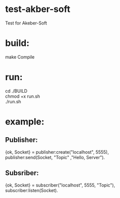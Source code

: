 # test-akber-soft
Test for Akeber-Soft

# build: 
make Compile

# run:
cd ./BUILD \
chmod +x run.sh \
./run.sh

# example:
 ## Publisher:
{ok, Socket} = publisher:create("localhost", 5555), \
publisher:send(Socket, "Topic" ,"Hello, Server").

## Subsriber:
  {ok, Socket} = subscriber("localhost", 5555, "Topic"), \
  subscriber:listen(Socket).

  
